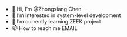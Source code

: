 - 👋 Hi, I’m @Zhongxiang Chen
- 👀 I’m interested in system-level development
- 🌱 I’m currently learning ZEEK project
- 📫 How to reach me EMAIL

<!---
chenzhongxiang/chenzhongxiang is a ✨ special ✨ repository because its `README.md` (this file) appears on your GitHub profile.
You can click the Preview link to take a look at your changes.
--->
